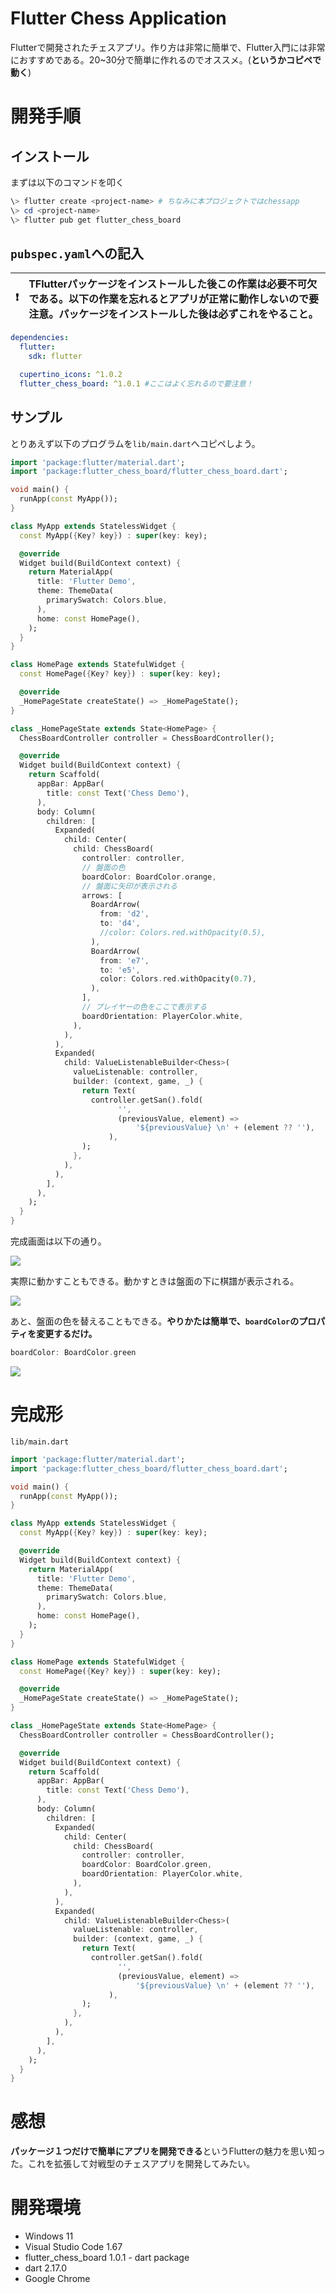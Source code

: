 # Flutter Chess Application

Flutterで開発されたチェスアプリ。作り方は非常に簡単で、Flutter入門には非常におすすめである。20~30分で簡単に作れるのでオススメ。(**というかコピペで動く**)

# 開発手順

## インストール

まずは以下のコマンドを叩く

```powershell
\> flutter create <project-name> # ちなみに本プロジェクトではchessapp
\> cd <project-name>
\> flutter pub get flutter_chess_board
```

## `pubspec.yaml`への記入

| :exclamation:        | TFlutterパッケージをインストールした後この作業は必要不可欠である。**以下の作業を忘れるとアプリが正常に動作しないので要注意。パッケージをインストールした後は必ずこれをやること。**       |
|---------------|:------------------------|

```yaml
dependencies:
  flutter:
    sdk: flutter

  cupertino_icons: ^1.0.2
  flutter_chess_board: ^1.0.1 #ここはよく忘れるので要注意！
```

## サンプル

とりあえず以下のプログラムを`lib/main.dart`へコピペしよう。

```dart
import 'package:flutter/material.dart';
import 'package:flutter_chess_board/flutter_chess_board.dart';

void main() {
  runApp(const MyApp());
}

class MyApp extends StatelessWidget {
  const MyApp({Key? key}) : super(key: key);

  @override
  Widget build(BuildContext context) {
    return MaterialApp(
      title: 'Flutter Demo',
      theme: ThemeData(
        primarySwatch: Colors.blue,
      ),
      home: const HomePage(),
    );
  }
}

class HomePage extends StatefulWidget {
  const HomePage({Key? key}) : super(key: key);

  @override
  _HomePageState createState() => _HomePageState();
}

class _HomePageState extends State<HomePage> {
  ChessBoardController controller = ChessBoardController();

  @override
  Widget build(BuildContext context) {
    return Scaffold(
      appBar: AppBar(
        title: const Text('Chess Demo'),
      ),
      body: Column(
        children: [
          Expanded(
            child: Center(
              child: ChessBoard(
                controller: controller,
                // 盤面の色
                boardColor: BoardColor.orange,
                // 盤面に矢印が表示される
                arrows: [
                  BoardArrow(
                    from: 'd2',
                    to: 'd4',
                    //color: Colors.red.withOpacity(0.5),
                  ),
                  BoardArrow(
                    from: 'e7',
                    to: 'e5',
                    color: Colors.red.withOpacity(0.7),
                  ),
                ],
                // プレイヤーの色をここで表示する
                boardOrientation: PlayerColor.white,
              ),
            ),
          ),
          Expanded(
            child: ValueListenableBuilder<Chess>(
              valueListenable: controller,
              builder: (context, game, _) {
                return Text(
                  controller.getSan().fold(
                        '',
                        (previousValue, element) =>
                            '${previousValue} \n' + (element ?? ''),
                      ),
                );
              },
            ),
          ),
        ],
      ),
    );
  }
}
```

完成画面は以下の通り。

![](image/chess-demo.png)

実際に動かすこともできる。動かすときは盤面の下に棋譜が表示される。

![](image/chess-demo2.png)

あと、盤面の色を替えることもできる。**やりかたは簡単で、`boardColor`のプロパティを変更するだけ。**

```dart
boardColor: BoardColor.green
```

![](image/chess-demo3.png)

# 完成形

`lib/main.dart`

```dart
import 'package:flutter/material.dart';
import 'package:flutter_chess_board/flutter_chess_board.dart';

void main() {
  runApp(const MyApp());
}

class MyApp extends StatelessWidget {
  const MyApp({Key? key}) : super(key: key);

  @override
  Widget build(BuildContext context) {
    return MaterialApp(
      title: 'Flutter Demo',
      theme: ThemeData(
        primarySwatch: Colors.blue,
      ),
      home: const HomePage(),
    );
  }
}

class HomePage extends StatefulWidget {
  const HomePage({Key? key}) : super(key: key);

  @override
  _HomePageState createState() => _HomePageState();
}

class _HomePageState extends State<HomePage> {
  ChessBoardController controller = ChessBoardController();

  @override
  Widget build(BuildContext context) {
    return Scaffold(
      appBar: AppBar(
        title: const Text('Chess Demo'),
      ),
      body: Column(
        children: [
          Expanded(
            child: Center(
              child: ChessBoard(
                controller: controller,
                boardColor: BoardColor.green,
                boardOrientation: PlayerColor.white,
              ),
            ),
          ),
          Expanded(
            child: ValueListenableBuilder<Chess>(
              valueListenable: controller,
              builder: (context, game, _) {
                return Text(
                  controller.getSan().fold(
                        '',
                        (previousValue, element) =>
                            '${previousValue} \n' + (element ?? ''),
                      ),
                );
              },
            ),
          ),
        ],
      ),
    );
  }
}
```

# 感想

**パッケージ１つだけで簡単にアプリを開発できる**というFlutterの魅力を思い知った。これを拡張して対戦型のチェスアプリを開発してみたい。

# 開発環境

* Windows 11
* Visual Studio Code 1.67
* flutter_chess_board 1.0.1 - dart package
* dart 2.17.0
* Google Chrome